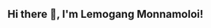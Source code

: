## Hi there 👋, I'm Lemogang Monnamoloi!

<!--
🎓 **Computer Science Student**  
📍 **University of Johannesburg**  
🎉 **Final Year (3rd Year)**  

---

## 🚀 About Me
I'm a passionate Computer Science student at the University of Johannesburg, currently in my final year. I love solving complex problems, building functional software, and continuously expanding my skill set. My interests lie in software development, data structures & algorithms, and exploring new technologies.

---

## 💻 Tech Stack
- **Languages:** C#, SQL, HTML, CSS, JavaScript, Java, C++, VisualBasic  
- **Frameworks:** ASP.NET, WCF  
- **Tools:** Visual Studio, VS Code, Git & GitHub  
- **Databases:** SQL Server, MySQL

---

## 📚 Projects I'm Working On
-

---

## 🌟 Let's Connect!
Feel free to check out my repositories, contribute, or connect with me for collaborations!

[![GitHub](https://img.shields.io/badge/GitHub-000?style=for-the-badge&logo=github&logoColor=white)](https://github.com/Lemzsa)  
[![LinkedIn](https://img.shields.io/badge/LinkedIn-0077B5?style=for-the-badge&logo=linkedin&logoColor=white)](https://www.linkedin.com/in/your-linkedin)

---

_"Code. Learn. Repeat."_ 🚀
-->
